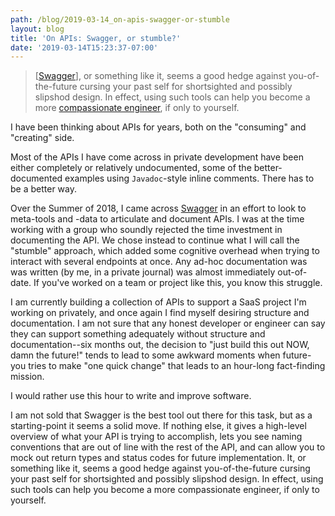 ```yaml
---
path: /blog/2019-03-14_on-apis-swagger-or-stumble
layout: blog
title: 'On APIs: Swagger, or stumble?'
date: '2019-03-14T15:23:37-07:00'
---
```

> \[[Swagger](https://swagger.io/)\], or something like it, seems a good hedge against you-of-the-future cursing your past self for shortsighted and possibly slipshod design. In effect, using such tools can help you become a more [compassionate engineer](/blog/2019-02-08_on-software-engineering), if only to yourself.

I have been thinking about APIs for years, both on the "consuming" and "creating" side.

Most of the APIs I have come across in private development have been either completely or relatively undocumented, some of the better-documented examples using `Javadoc`-style inline comments.
There has to be a better way.

Over the Summer of 2018, I came across [Swagger](https://swagger.io/) in an effort to look to meta-tools and -data to articulate and document APIs. I was at the time working with a group who soundly rejected the time investment in documenting the API. We chose instead to continue what I will call the "stumble" approach, which added some cognitive overhead when trying to interact with several endpoints at once. Any ad-hoc documentation was was written (by me, in a private journal) was almost immediately out-of-date. If you've worked on a team or project like this, you know this struggle.

I am currently building a collection of APIs to support a SaaS project I'm working on privately, and once again I find myself desiring structure and documentation. I am not sure that any honest developer or engineer can say they can support something adequately without structure and documentation--six months out, the decision to "just build this out NOW, damn the future!" tends to lead to some awkward moments when future-you tries to make "one quick change" that leads to an hour-long fact-finding mission.

I would rather use this hour to write and improve software.

I am not sold that Swagger is the best tool out there for this task, but as a starting-point it seems a solid move. If nothing else, it gives a high-level overview of what your API is trying to accomplish, lets you see naming conventions that are out of line with the rest of the API, and can allow you to mock out return types and status codes for future implementation. It, or something like it, seems a good hedge against you-of-the-future cursing your past self for shortsighted and possibly slipshod design. In effect, using such tools can help you become a more compassionate engineer, if only to yourself.
